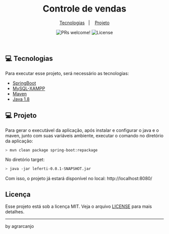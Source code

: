 
<h1 align="center">
    Controle de vendas
</h1>

<p align="center">
  <a href="#-tecnologias">Tecnologias</a>&nbsp;&nbsp;&nbsp;|&nbsp;&nbsp;&nbsp;
  <a href="#-projeto">Projeto</a>
</p>

<p align="center">
 <img src="https://img.shields.io/static/v1?label=PRs&message=welcome&color=15C3D6&labelColor=000000" alt="PRs welcome!" />

  <img alt="License" src="https://img.shields.io/static/v1?label=license&message=MIT&color=15C3D6&labelColor=000000">
</p>

<br>

## 💻  Tecnologias

Para executar esse projeto, será necessário as tecnologias: 

- [SpringBoot](https://spring.io/projects/spring-boot)
- [MySQL-XAMPP](https://www.apachefriends.org/pt_br/index.html)
- [Maven](https://maven.apache.org/download.cgi)
- [Java 1.8](https://www.java.com/pt-BR/download/help/index_installing.html)

## 💻 Projeto

Para gerar o executável da aplicação, após instalar e configurar o java e o maven, junto com suas
variáveis ambiente, executar o comando no diretório da aplicação:



```bash
> mvn clean package spring-boot:repackage
```

No diretório target:

```bash
> java -jar leferti-0.0.1-SNAPSHOT.jar
```

Com isso, o projeto já estará disponível no local:
http://localhost:8080/

 ## Licença

Esse projeto está sob a licença MIT. Veja o arquivo [LICENSE](LICENSE.md) para mais detalhes.

---

by agrarcanjo 
